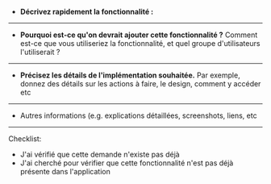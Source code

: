 - **Décrivez rapidement la fonctionnalité :**

---

- **Pourquoi est-ce qu'on devrait ajouter cette fonctionnalité ?** Comment est-ce que vous utiliseriez la fonctionnalité, et quel groupe d'utilisateurs l'utiliserait ?

---

- **Précisez les détails de l'implémentation souhaitée.** Par exemple, donnez des détails sur les actions à faire, le design, comment y accéder etc

---

- Autres informations (e.g. explications détaillées, screenshots, liens, etc

---

Checklist:

- J'ai vérifié que cette demande n'existe pas déjà
- J'ai cherché pour vérifier que cette fonctionnalité n'est pas déjà présente dans l'application
